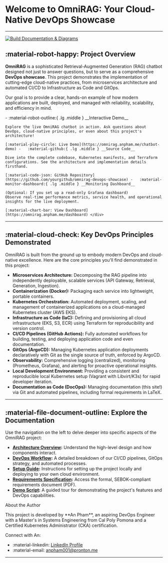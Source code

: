 # Welcome to OmniRAG: Your Cloud-Native DevOps Showcase
---
[![Build Documentation & Diagrams](https://github.com/phamduchongan93/botRAG/actions/workflows/build-docs.yml/badge.svg)](https://github.com/phamduchongan93/botRAG/actions/workflows/build-docs.yml)

## :material-robot-happy: Project Overview

**OmniRAG** is a sophisticated Retrieval-Augmented Generation (RAG) chatbot designed not just to answer questions, but to serve as a comprehensive **DevOps showcase**. This project demonstrates the implementation of cutting-edge cloud-native practices, from microservices architecture and automated CI/CD to Infrastructure as Code and GitOps.

Our goal is to provide a clear, hands-on example of how modern applications are built, deployed, and managed with reliability, scalability, and efficiency in mind.

<div class="grid cards" markdown>
-   :material-robot-outline:{ .lg .middle } __Interactive Demo__

    Explore the live OmniRAG chatbot in action. Ask questions about DevOps, cloud-native principles, or even about this project's architecture!

    [:material-play-circle: Live Demo](https://omnirag.anpham.me/chatbot-demo) -   :material-github:{ .lg .middle } __Source Code__

    Dive into the complete codebase, Kubernetes manifests, and Terraform configurations. See the architecture and implementation details firsthand.

    [:material-code-json: GitHub Repository](https://github.com/yourgithub/omnirag-devops-showcase) -   :material-monitor-dashboard:{ .lg .middle } __Monitoring Dashboard__

    (Optional: If you set up a read-only Grafana dashboard)
    Observe real-time performance metrics, service health, and operational insights for the live deployment.

    [:material-chart-bar: View Dashboard](https://omnirag.anpham.me/dashboard) </div>

---

## :material-cloud-check: Key DevOps Principles Demonstrated

OmniRAG is built from the ground up to embody modern DevOps and cloud-native excellence. Here are the core principles you'll find demonstrated in this project:

* **Microservices Architecture:** Decomposing the RAG pipeline into independently deployable, scalable services (API Gateway, Retrieval, Generation, Ingestion).
* **Containerization (Docker):** Packaging each service into lightweight, portable containers.
* **Kubernetes Orchestration:** Automated deployment, scaling, and management of containerized applications on a cloud-managed Kubernetes cluster (AWS EKS).
* **Infrastructure as Code (IaC):** Defining and provisioning all cloud infrastructure (EKS, S3, ECR) using Terraform for reproducibility and version control.
* **CI/CD Pipelines (GitHub Actions):** Fully automated workflows for building, testing, and deploying application code and even documentation.
* **GitOps (ArgoCD):** Managing Kubernetes application deployments declaratively with Git as the single source of truth, enforced by ArgoCD.
* **Observability:** Comprehensive logging (centralized), monitoring (Prometheus, Grafana), and alerting for proactive operational insights.
* **Local Development Environment:** Providing a consistent and reproducible local Kubernetes setup (Vagrant with Libvirt/K3s) for rapid developer iteration.
* **Documentation as Code (DocOps):** Managing documentation (this site!) via Git and automated pipelines, including formal requirements in LaTeX.

---

## :material-file-document-outline: Explore the Documentation

Use the navigation on the left to delve deeper into specific aspects of the OmniRAG project:

* **[Architecture Overview](architecture.md):** Understand the high-level design and how components interact.
* **[DevOps Workflow](devops_workflow.md):** A detailed breakdown of our CI/CD pipelines, GitOps strategy, and automated processes.
* **[Setup Guide](setup_guide.md):** Instructions for setting up the project locally and deploying to your own cloud environment.
* **[Requirements Specification](requirements/omnirag_requirements_spec.pdf):** Access the formal, SEBOK-compliant requirements document (PDF).
* **[Demo Script](demo_script.md):** A guided tour for demonstrating the project's features and DevOps capabilities.

<div class="admonition abstract">
<p class="admonition-title">About the Author</p>
<p>This project is developed by **An Pham**, an aspiring DevOps Engineer with a Master's in Systems Engineering from Cal Poly Pomona and a Certified Kubernetes Administrator (CKA) certification.</p>
<p>Connect with An:</p>
<ul>
    <li>:material-linkedin: <a href="https://www.linkedin.com/in/yourlinkedin">LinkedIn Profile</a></li> <li>:material-email: <a href="mailto:anpham001@pronton.me">anpham001@pronton.me</a></li>
</ul>
</div>

---
